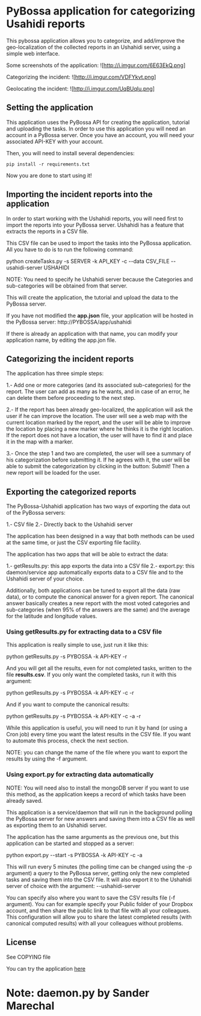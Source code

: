 PyBossa application for categorizing Usahidi reports
====================================================

This pybossa application allows you to categorize, and add/improve the
geo-localization of the collected reports in an Ushahidi server, using a simple
web interface.

Some screenshots of the application:
![http://i.imgur.com/6E63EkQ.png]

Categorizing the incident:
![http://i.imgur.com/VDFYkvt.png]

Geolocating the incident:
![http://i.imgur.com/UqBUqIu.png]

## Setting the application

This application uses the PyBossa API for creating the application, tutorial
and uploading the tasks. In order to use this application you will need an
account in a PyBossa server. Once you have an account, you will need your
associated API-KEY with your account.

Then, you will need to install several dependencies:

    pip install -r requirements.txt

Now you are done to start using it!

## Importing the incident reports into the application

In order to start working with the Ushahidi reports, you will need first to
import the reports into your PyBossa server. Ushahidi has a feature that
extracts the reports in a CSV file.

This CSV file can be used to import the tasks into the PyBossa application. All
you have to do is to run the following command:

python createTasks.py -s SERVER -k API_KEY -c --data CSV_FILE --usahidi-server
USHAHIDI

NOTE: You need to specify he Ushahidi server because the Categories and
sub-categories will be obtained from that server.

This will create the application, the tutorial and upload the data to the
PyBossa server.

If you have not modified the **app.json** file, your application will be hosted
in the PyBossa server: http://PYBOSSA/app/ushahidi

If there is already an application with that name, you can modify your
application name, by editing the app.jon file.

## Categorizing the incident reports

The application has three simple steps:

1.- Add one or more categories (and its associated sub-categories) for the
report. The user can add as many as he wants, and in case of an error, he can
delete them before proceeding to the next step.

2.- If the report has been already geo-localized, the application will ask the
user if he can improve the location. The user will see a web map with the
current location marked by the report, and the user will be able to improve the
location by placing a new marker where he thinks it is the right location. If
the report does not have a location, the user will have to find it and place it
in the map with a marker.

3.- Once the step 1 and two are completed, the user will see a summary of his
categorization before submitting it. If he agrees with it, the user will be
able to submit the categorization by clicking in the button: Submit! Then a new
report will be loaded for the user.

## Exporting the categorized reports

The PyBossa-Ushahidi application has two ways of exporting the data out of the
PyBossa servers:

1.- CSV file
2.- Directly back to the Ushahidi server

The application has been designed in a way that both methods can be used at the
same time, or just the CSV exporting file facility.

The application has two apps that will be able to extract the data:

1.- getResults.py: this app exports the data into a CSV file
2.- export.py: this daemon/service app automatically exports data to a CSV file
and to the Ushahidi server of your choice.

Additionally, both applications can be tuned to export all the data (raw data),
or to compute the canonical answer for a given report. The canonical answer
basically creates a new report with the most voted categories and
sub-categories (when 95% of the answers are the same) and the average for the
latitude and longitude values.

### Using getResults.py for extracting data to a CSV file

This application is really simple to use, just run it like this:

python getResults.py -s PYBOSSA -k API-KEY -r

And you will get all the results, even for not completed tasks, written to the 
file **results.csv**. If you only want the completed tasks, run it with this
argument:

python getResults.py -s PYBOSSA -k API-KEY -c -r

And if you want to compute the canonical results:

python getResults.py -s PYBOSSA -k API-KEY -c -a -r

While this application is useful, you will need to run it by hand (or using
a Cron job) every time you want the latest results in the CSV file. If you want
to automate this process, check the next section.

NOTE: you can change the name of the file where you want to export the results
by using the -f argument.

### Using export.py for extracting data automatically

NOTE: You will need also to install the mongoDB server if you want to use this
method, as the application keeps a record of which tasks have been already
saved.

This application is a service/daemon that will run in the background polling
the PyBossa server for new answers and saving them into a CSV file as well as
exporting them to an Ushahidi server.

The application has the same arguments as the previous one, but this
application can be started and stopped as a server:

python export.py --start -s PYBOSSA -k API-KEY -c -a

This will run every 5 minutes (the polling time can be changed using the -p
argument) a query to the PyBossa server, getting only the new completed tasks
and saving them into the CSV file. It will also export it to the Ushahidi
server of choice with the argument: --ushahidi-server

You can specify also where you want to save the CSV results file (-f argument).
You can for example specify your Public folder of your Dropbox account, and
then share the public link to that file with all your colleagues. This
configuration will allow you to share the latest completed results (with
canonical computed results) with all your colleagues without problems.

## License

See COPYING file


You can try the application [here](http://crowdcrafting.org/app/usahidi)

# Note: daemon.py by Sander Marechal
